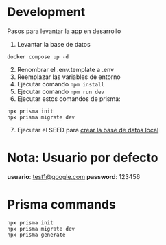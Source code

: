 # Development

Pasos para levantar la app en desarrollo

1. Levantar la base de datos

```
docker compose up -d
```

2. Renombrar el .env.template a .env
3. Reemplazar las variables de entorno
4. Ejecutar comando ``` npm install ```
5. Ejecutar comando ``` npm run dev ```
6. Ejecutar estos comandos de prisma: 
```
npx prisma init
npx prisma migrate dev
```
7. Ejecutar el SEED para [crear la base de datos local](localhost:300/api/seed)

# Nota: Usuario por defecto
__usuario__: test1@google.com
__password__: 123456

# Prisma commands

```
npx prisma init
npx prisma migrate dev
npx prisma generate
```